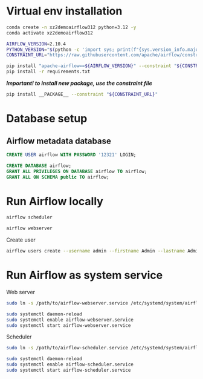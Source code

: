 # Virtual env installation

```sh
conda create -n xz2demoairflow312 python=3.12 -y
conda activate xz2demoairflow312

AIRFLOW_VERSION=2.10.4
PYTHON_VERSION="$(python -c 'import sys; print(f"{sys.version_info.major}.{sys.version_info.minor}")')"
CONSTRAINT_URL="https://raw.githubusercontent.com/apache/airflow/constraints-${AIRFLOW_VERSION}/constraints-${PYTHON_VERSION}.txt"

pip install "apache-airflow==${AIRFLOW_VERSION}" --constraint "${CONSTRAINT_URL}"
pip install -r requirements.txt
```

**_Important! to install new package, use the constraint file_**

```sh
pip install __PACKAGE__ --constraint "${CONSTRAINT_URL}"
```

# Database setup

## Airflow metadata database

```sql
CREATE USER airflow WITH PASSWORD '12321' LOGIN;

CREATE DATABASE airflow;
GRANT ALL PRIVILEGES ON DATABASE airflow TO airflow;
GRANT ALL ON SCHEMA public TO airflow;
```

# Run Airflow locally

```sh
airflow scheduler
```

```sh
airflow webserver
```

Create user

```sh
airflow users create --username admin --firstname Admin --lastname Admin --role Admin --email admin@rdxz2.site
```

# Run Airflow as system service

Web server

```sh
sudo ln -s /path/to/airflow-webserver.service /etc/systemd/system/airflow-webserver.service

sudo systemctl daemon-reload
sudo systemctl enable airflow-webserver.service
sudo systemctl start airflow-webserver.service
```

Scheduler

```sh
sudo ln -s /path/to/airflow-scheduler.service /etc/systemd/system/airflow-scheduler.service

sudo systemctl daemon-reload
sudo systemctl enable airflow-scheduler.service
sudo systemctl start airflow-scheduler.service
```
